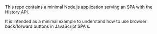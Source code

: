 This repo contains a minimal Node.js application serving an SPA with the History API.

It is intended as a minimal example to understand how to use browser back/forward buttons in JavaScript SPA's.
